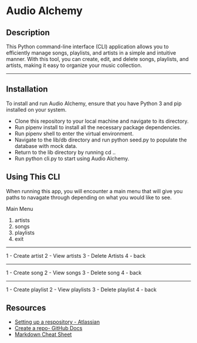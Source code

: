 # Audio Alchemy

## Description

This Python command-line interface (CLI) application allows you to efficiently manage songs, playlists, and artists in a simple and intuitive manner. With this tool, you can create, edit, and delete songs, playlists, and artists, making it easy to organize your music collection.

***

## Installation

To install and run Audio Alchemy, ensure that you have Python 3 and pip installed on your system.

* Clone this repository to your local machine and navigate to its directory.
* Run pipenv install to install all the necessary package dependencies.
* Run pipenv shell to enter the virtual environment.
* Navigate to the lib/db directory and run python seed.py to populate the database with mock data.
* Return to the lib directory by running cd ..
* Run python cli.py to start using Audio Alchemy.

## Using This CLI

When running this app, you will encounter a main menu that will give you paths to navagate through depending on what you would like to see.

Main Menu 

1. artists
2. songs
3. playlists
4. exit

***

1 - Create artist
2 - View artists
3 - Delete Artists
4 - back

***

1 - Create song
2 - View songs
3 - Delete song
4 - back

***

1 - Create playlist
2 - View playlists
3 - Delete playlist
4 - back

## Resources

- [Setting up a respository - Atlassian](https://www.atlassian.com/git/tutorials/setting-up-a-repository)
- [Create a repo- GitHub Docs](https://docs.github.com/en/get-started/quickstart/create-a-repo)
- [Markdown Cheat Sheet](https://www.markdownguide.org/cheat-sheet/)
